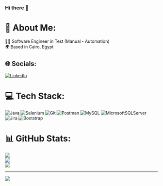 ### Hi there 👋

# 💫 About Me:
👨‍🏫  Software Engineer in Test (Manual - Automation) <br>🌍  Based in Cairo, Egypt<br>


## 🌐 Socials:
[![LinkedIn](https://img.shields.io/badge/LinkedIn-%230077B5.svg?logo=linkedin&logoColor=white)](https://linkedin.com/in/https://www.linkedin.com/in/ibrahim-mohamed-abd-el-maksoud-83275920b/)

# 💻 Tech Stack:
![Java](https://img.shields.io/badge/java-%23ED8B00.svg?style=flat&logo=openjdk&logoColor=white) ![Selenium](https://img.shields.io/badge/Selenium-898EBC?style=flat&logo=selenium&logoColor=green) ![Git](https://img.shields.io/badge/git-%FF4F9F.svg?style=flat&logo=git&logoColor=orange) ![Postman](https://img.shields.io/badge/Postman-FF6C37?style=flat&logo=postman&logoColor=white) ![MySQL](https://img.shields.io/badge/mysql-%2300000f.svg?style=flat&logo=mysql&logoColor=white) ![MicrosoftSQLServer](https://img.shields.io/badge/Microsoft%20SQL%20Server-CC2927?style=flat&logo=microsoft%20sql%20server&logoColor=white) ![Jira](https://img.shields.io/badge/jira-%230A0FFF.svg?style=flat&logo=jira&logoColor=white) ![Bootstrap](https://img.shields.io/badge/bootstrap-%238511FA.svg?style=flat&logo=bootstrap&logoColor=white) 
# 📊 GitHub Stats:
![](https://github-readme-stats.vercel.app/api?username=EbrahimSalem1&theme=radical&hide_border=false&include_all_commits=true&count_private=false)<br/>
![](https://github-readme-streak-stats.herokuapp.com/?user=EbrahimSalem1&theme=radical&hide_border=false)<br/>
![](https://github-readme-stats.vercel.app/api/top-langs/?username=EbrahimSalem1&theme=radical&hide_border=false&include_all_commits=true&count_private=false&layout=compact)

---
[![](https://visitcount.itsvg.in/api?id=EbrahimSalem1&icon=1&color=0)](https://visitcount.itsvg.in)

<!-- Proudly created with GPRM ( https://gprm.itsvg.in ) -->

